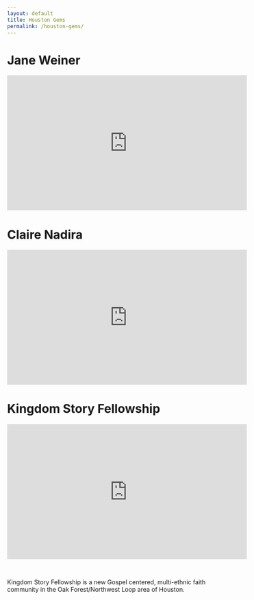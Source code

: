 ```yaml
---
layout: default
title: Houston Gems
permalink: /houston-gems/
---
```


# Jane Weiner

<iframe width="560" height="315" src="https://www.youtube.com/embed/3PPtMoVbxds" frameborder="0" allow="accelerometer; autoplay; encrypted-media; gyroscope; picture-in-picture" allowfullscreen=""></iframe>


# Claire Nadira

<iframe width="560" height="315" src="https://www.youtube.com/embed/feqlKZDf4Zo" frameborder="0" allow="accelerometer; autoplay; encrypted-media; gyroscope; picture-in-picture" allowfullscreen=""></iframe>

# Kingdom Story Fellowship

<iframe width="560" height="315" src="https://www.youtube.com/embed/ks3sdcD3AIM" frameborder="0" allow="accelerometer; autoplay; encrypted-media; gyroscope; picture-in-picture" allowfullscreen=""></iframe>

&nbsp;

Kingdom Story Fellowship is a new Gospel centered, multi-ethnic faith community in the Oak Forest/Northwest Loop area of Houston.